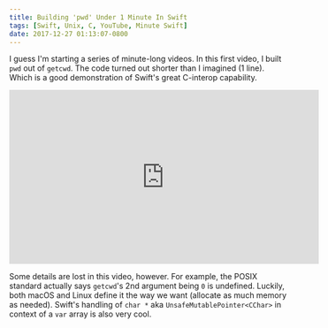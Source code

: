 ```yaml
---
title: Building 'pwd' Under 1 Minute In Swift
tags: [Swift, Unix, C, YouTube, Minute Swift]
date: 2017-12-27 01:13:07-0800
---
```


I guess I'm starting a series of minute-long videos. In this first video, I built `pwd` out of `getcwd`. The
code turned out shorter than I imagined (1 line). Which is a good demonstration of Swift's great C-interop
capability.

<iframe width="560" height="315" src="https://www.youtube.com/embed/YR4MCcMnHrI" frameborder="0" gesture="media" allow="encrypted-media" allowfullscreen></iframe>

Some details are lost in this video, however. For example, the POSIX standard actually says `getcwd`'s 2nd
argument being `0` is undefined. Luckily, both macOS and Linux define it the way we want (allocate as much
memory as needed). Swift's handling of `char *` aka `UnsafeMutablePointer<CChar>` in context of a `var` array
is also very cool.
